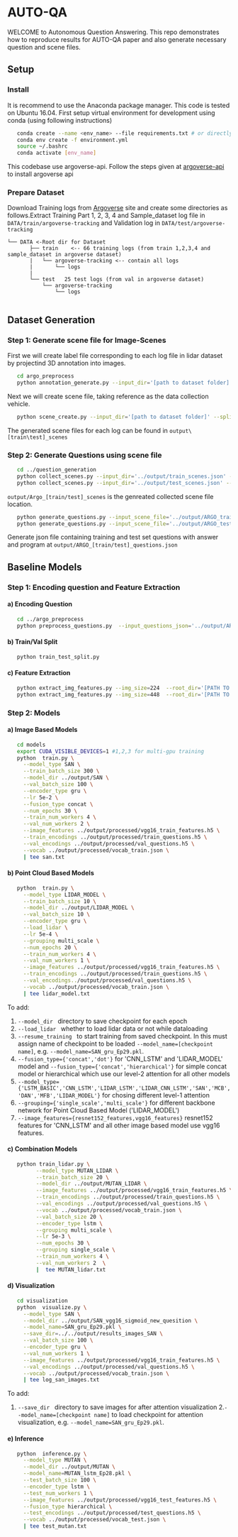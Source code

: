 # AUTO-QA 
WELCOME to Autonomous Question Answering. This repo demonstrates how to reproduce results for AUTO-QA paper and also generate necessary question and scene files.
## Setup
### Install
It is recommend to use the Anaconda package manager. This code is tested on Ubuntu 16.04.
First setup virtual environment for development using conda (using following instructions)
```bash
   conda create --name <env_name> --file requirements.txt # or directly use yml file 
   conda env create -f environment.yml
   source ~/.bashrc
   conda activate [env_name]
```
This codebase use argoverse-api. Follow the steps given at [argoverse-api](https://github.com/argoai/argoverse-api) to install argoverse api
### Prepare Dataset
Download Training logs from [Argoverse](https://www.argoverse.org/data.html#download-link) site and create some directories as follows.Extract Training Part 1, 2, 3, 4 and Sample_dataset log file in `DATA/train/argoverse-tracking` and Validation log in `DATA/test/argoverse-tracking`

```plain
└── DATA <-Root dir for Dataset
       ├── train    <-- 66 training logs (from train 1,2,3,4 and sample_dataset in argoverse dataset)
       |   └── argoverse-tracking <-- contain all logs
       |       └── logs
       |
       └── test   25 test logs (from val in argoverse dataset)  
           └── argoverse-tracking
               └── logs
           
```

## Dataset Generation
### Step 1: Generate scene file for Image-Scenes

First we will create label file corresponding to each log file in lidar dataset by projectind 3D annotation into images.
```bash
   cd argo_preprocess
   python annotation_generate.py --input_dir='[path to dataset folder]'
```

Next we will create scene file, taking reference as the data collection vehicle.

```bash
   python scene_create.py --input_dir='[path to dataset folder]' --split='[train/test]'
```
The generated scene files for each log can be found in `output\[train\test]_scenes`


### Step 2: Generate Questions using scene file

```bash
   cd ../question_generation
   python collect_scenes.py --input_dir='../output/train_scenes.json' --output_file='../output/ARGO_train_scenes.json' --split='train'
   python collect_scenes.py --input_dir='../output/test_scenes.json' --output_file='../output/ARGO_test_scenes.json' --split='test'
```

`output/Argo_[train/test]_scenes` is the genreated collected scene file location.


```bash
   python generate_questions.py --input_scene_file='../output/ARGO_train_scenes.json' --output_questions_file='../output/ARGO_train_questions.json'
   python generate_questions.py --input_scene_file='../output/ARGO_test_scenes.json' --output_questions_file='../output/ARGO_test_questions.json'
```
Generate json file containing training and test set questions with answer and program at ```output/ARGO_[train/test]_questions.json```

## Baseline Models
### Step 1: Encoding question and Feature Extraction
 #### a) Encoding Question
```bash
   cd ../argo_preprocess
   python preprocess_questions.py  --input_questions_json='../output/ARGO_[train/test]_questions.json'  --output_h5_file='all_questions.h5' --output_vocab_json=' vocab_[train/test].json'
```
#### b) Train/Val Split

```bash
   python train_test_split.py   
```

#### c) Feature Extraction
```bash
   python extract_img_features.py --img_size=224  --root_dir='[PATH TO DATASET FOLDER]' --model_type='resnet152'  #for simple CNN_LSTM MODEL(2048 dim)
   python extract_img_features.py --img_size=448  --root_dir='[PATH TO DATASET FOLDER]' --model_type='vgg16'      #for all other models(512x14x14 dim)
```
### Step 2: Models
   #### a) Image Based Models
   ```bash
      cd models
      export CUDA_VISIBLE_DEVICES=1 #1,2,3 for multi-gpu training
      python  train.py \
	    --model_type SAN \
	    --train_batch_size 300 \
	    --model_dir ../output/SAN \
	    --val_batch_size 100 \
	    --encoder_type gru \
	    --lr 5e-2 \
	    --fusion_type concat \
	    --num_epochs 30 \
	    --train_num_workers 4 \
	    --val_num_workers 2 \
	    --image_features ../output/processed/vgg16_train_features.h5 \
	    --train_encodings ../output/processed/train_questions.h5 \
	    --val_encodings ../output/processed/val_questions.h5 \
	    --vocab ../output/processed/vocab_train.json \
	    | tee san.txt
   ```
   
   #### b) Point Cloud Based Models

   ```bash
      python  train.py \
	    --model_type LIDAR_MODEL \
	    --train_batch_size 10 \
	    --model_dir ../output/LIDAR_MODEL \
	    --val_batch_size 10 \
	    --encoder_type gru \
	    --load_lidar \
	    --lr 5e-4 \
	    --grouping multi_scale \
	    --num_epochs 20 \
	    --train_num_workers 4 \
	    --val_num_workers 1 \
	    --image_features ../output/processed/vgg16_train_features.h5 \
	    --train_encodings ../output/processed/train_questions.h5 \
	    --val_encodings../output/processed/val_questions.h5 \
	    --vocab ../output/processed/vocab_train.json \
	    | tee lidar_model.txt 
   ```
   To add:
   
   1. ```--model_dir ``` directory to save checkpoint for each epoch
   2. ```--load_lidar ``` whether to load lidar data or not while dataloading
   3. ```--resume_training ``` to start training from saved checkpoint. In this must assign name of checkpoint to be loaded ```--model_name=[checkpoint name]```,    e.g. ```--model_name=SAN_gru_Ep29.pkl```.
   4. ```--fusion_type={'concat','dot'}``` for 'CNN_LSTM' and 'LIDAR_MODEL' model and ```--fusion_type={'concat','hierarchical'}``` for simple concat model or hierarchical which use our level-2 attention for all other models
   5. ```--model_type={'LSTM_BASIC','CNN_LSTM','LIDAR_LSTM','LIDAR_CNN_LSTM','SAN','MCB','DAN','MFB','LIDAR_MODEL'}``` for chosing different level-1 attention
   6. ```--grouping={'single_scale','multi_scale'}``` for different backbone network for Point Cloud Based Model ('LIDAR_MODEL')
   7. ```--image_features={resnet152_features,vgg16_features}``` resnet152 features for 'CNN_LSTM' and all other image based model use vgg16 features.
   
   #### c) Combination Models
   ```bash
      python train_lidar.py \
            --model_type MUTAN_LIDAR \
            --train_batch_size 20 \
            --model_dir ../output/MUTAN_LIDAR \
            --image_features ../output/processed/vgg16_train_features.h5 \
            --train_encodings ../output/processed/train_questions.h5 \
            --val_encodings ../output/processed/val_questions.h5 \
            --vocab ../output/processed/vocab_train.json \
            --val_batch_size 20 \
            --encoder_type lstm \
            --grouping multi_scale \
            --lr 5e-3 \
            --num_epochs 30 \
            --grouping single_scale \
            --train_num_workers 4 \
            --val_num_workers 2  \
            |  tee MUTAN_lidar.txt 
   ```
   
   #### d) Visualization
   ```bash
      cd visualization
      python  visualize.py \
	    --model_type SAN \
	    --model_dir ../output/SAN_vgg16_sigmoid_new_quesition \
	    --model_name=SAN_gru_Ep29.pkl \
	    --save_dir=../../output/results_images_SAN \
	    --val_batch_size 100 \
	    --encoder_type gru \
	    --val_num_workers 1 \
	    --image_features ../output/processed/vgg16_train_features.h5 \
	    --val_encodings ../output/processed/val_questions.h5 \
	    --vocab ../output/processed/vocab_train.json \
	    | tee log_san_images.txt 
   ```
   To add:
   
   1. ```--save_dir ``` directory to save images for after attention visualization
   2.```--model_name=[checkpoint name]``` to load checkpoint for attention visualization, e.g. ```--model_name=SAN_gru_Ep29.pkl```.
   
   #### e) Inference
   ```bash
      python  inference.py \
	    --model_type MUTAN \
	    --model_dir ../output/MUTAN \
	    --model_name=MUTAN_lstm_Ep28.pkl \
	    --test_batch_size 100 \
	    --encoder_type lstm \
	    --test_num_workers 1 \
	    --image_features ../output/processed/vgg16_test_features.h5 \
	    --fusion_type hierarchical \
	    --test_encodings ../output/processed/test_questions.h5 \
	    --vocab ../output/processed/vocab_test.json \
	    | tee test_mutan.txt
   ```



